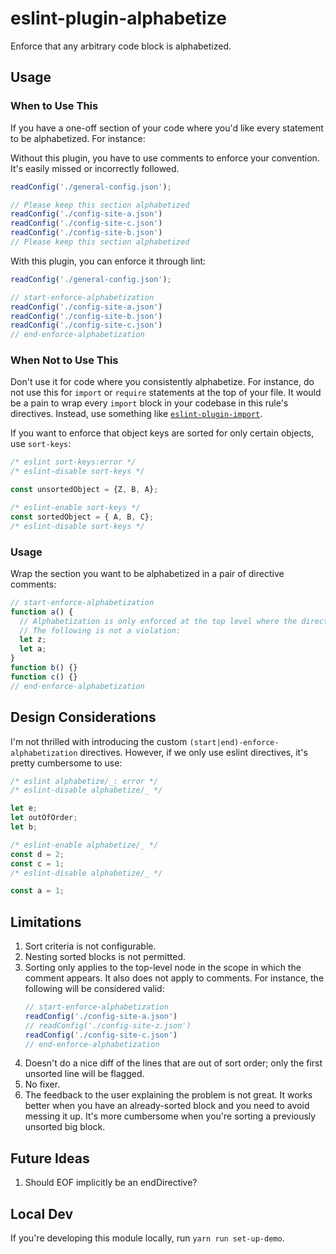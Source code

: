 # eslint-plugin-alphabetize
Enforce that any arbitrary code block is alphabetized.

## Usage
### When to Use This
If you have a one-off section of your code where you'd like every statement to be alphabetized. For instance:

Without this plugin, you have to use comments to enforce your convention. It's easily missed or incorrectly followed.
```js
readConfig('./general-config.json');

// Please keep this section alphabetized
readConfig('./config-site-a.json')
readConfig('./config-site-c.json')
readConfig('./config-site-b.json')
// Please keep this section alphabetized
```

With this plugin, you can enforce it through lint:
```js
readConfig('./general-config.json');

// start-enforce-alphabetization
readConfig('./config-site-a.json')
readConfig('./config-site-b.json')
readConfig('./config-site-c.json')
// end-enforce-alphabetization
```

### When Not to Use This
Don't use it for code where you consistently alphabetize. For instance, do not use this for `import` or `require` 
statements at the top of your file. It would be a pain to wrap every `import` block in your codebase in this rule's 
directives. Instead, use something like [`eslint-plugin-import`](https://www.npmjs.com/package/eslint-plugin-import).

If you want to enforce that object keys are sorted for only certain objects, use `sort-keys`:

```js
/* eslint sort-keys:error */
/* eslint-disable sort-keys */

const unsortedObject = {Z, B, A};

/* eslint-enable sort-keys */
const sortedObject = { A, B, C};
/* eslint-disable sort-keys */
```

### Usage
Wrap the section you want to be alphabetized in a pair of directive comments:

```js
// start-enforce-alphabetization
function a() {
  // Alphabetization is only enforced at the top level where the directive comments occur.
  // The following is not a violation:
  let z;
  let a;
}
function b() {}
function c() {}
// end-enforce-alphabetization
```

## Design Considerations
I'm not thrilled with introducing the custom `(start|end)-enforce-alphabetization` directives. However, if we only use
eslint directives, it's pretty cumbersome to use:

```js
/* eslint alphabetize/_: error */
/* eslint-disable alphabetize/_ */

let e;
let outOfOrder;
let b; 

/* eslint-enable alphabetize/_ */
const d = 2;
const c = 1; 
/* eslint-disable alphabetize/_ */

const a = 1; 
```

## Limitations
1. Sort criteria is not configurable.
1. Nesting sorted blocks is not permitted.
1. Sorting only applies to the top-level node in the scope in which the comment appears. It also does not apply to 
  comments. For instance, the following will be considered valid:
    ```js
    // start-enforce-alphabetization
    readConfig('./config-site-a.json')
    // readConfig('./config-site-z.json')
    readConfig('./config-site-c.json')
    // end-enforce-alphabetization
    ```
1. Doesn't do a nice diff of the lines that are out of sort order; only the first unsorted line will be flagged.
1. No fixer.
1. The feedback to the user explaining the problem is not great. It works better when you have an already-sorted block
  and you need to avoid messing it up. It's more cumbersome when you're sorting a previously unsorted big block.

## Future Ideas
1. Should EOF implicitly be an endDirective?

## Local Dev
If you're developing this module locally, run `yarn run set-up-demo`.